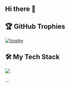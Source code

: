 ## Hi there 👋
## 🏆 GitHub Trophies
[![trophy](https://github-profile-trophy.vercel.app/?username=syuwachan&theme=onedark)](https://github.com/ryo-ma/github-profile-trophy)

## 🛠️ My Tech Stack

<p align="left">
  <img src="https://skillicons.dev/icons?i=ts,react,next,tailwind,zustand,supabase,nodejs,python,docker,git,github,vscode,figma&perline=6&theme=dark" />
</p>

...
